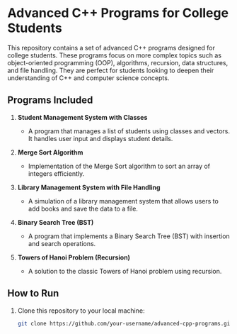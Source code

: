 # Advanced C++ Programs for College Students

This repository contains a set of advanced C++ programs designed for college students. These programs focus on more complex topics such as object-oriented programming (OOP), algorithms, recursion, data structures, and file handling. They are perfect for students looking to deepen their understanding of C++ and computer science concepts.

## Programs Included

1. **Student Management System with Classes**
   - A program that manages a list of students using classes and vectors. It handles user input and displays student details.

2. **Merge Sort Algorithm**
   - Implementation of the Merge Sort algorithm to sort an array of integers efficiently.

3. **Library Management System with File Handling**
   - A simulation of a library management system that allows users to add books and save the data to a file.

4. **Binary Search Tree (BST)**
   - A program that implements a Binary Search Tree (BST) with insertion and search operations.

5. **Towers of Hanoi Problem (Recursion)**
   - A solution to the classic Towers of Hanoi problem using recursion.

## How to Run

1. Clone this repository to your local machine:
   ```bash
   git clone https://github.com/your-username/advanced-cpp-programs.git
